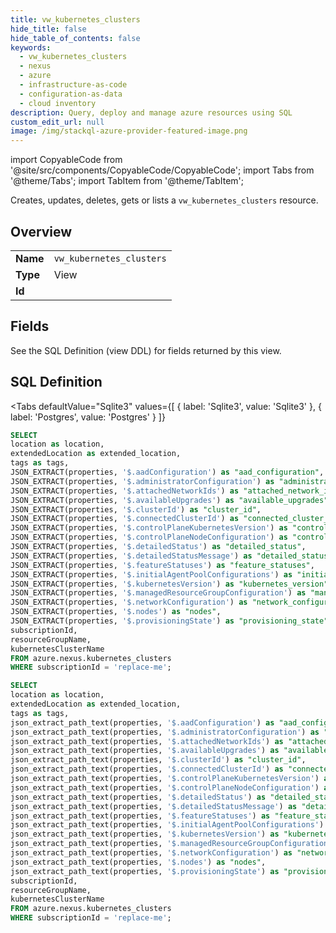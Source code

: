 ```yaml
--- 
title: vw_kubernetes_clusters
hide_title: false
hide_table_of_contents: false
keywords:
  - vw_kubernetes_clusters
  - nexus
  - azure
  - infrastructure-as-code
  - configuration-as-data
  - cloud inventory
description: Query, deploy and manage azure resources using SQL
custom_edit_url: null
image: /img/stackql-azure-provider-featured-image.png
---
```


import CopyableCode from '@site/src/components/CopyableCode/CopyableCode';
import Tabs from '@theme/Tabs';
import TabItem from '@theme/TabItem';

Creates, updates, deletes, gets or lists a <code>vw_kubernetes_clusters</code> resource.

## Overview
<table><tbody>
<tr><td><b>Name</b></td><td><code>vw_kubernetes_clusters</code></td></tr>
<tr><td><b>Type</b></td><td>View</td></tr>
<tr><td><b>Id</b></td><td><CopyableCode code="azure.nexus.vw_kubernetes_clusters" /></td></tr>
</tbody></table>

## Fields

See the SQL Definition (view DDL) for fields returned by this view.

## SQL Definition

<Tabs
defaultValue="Sqlite3"
values={[
{ label: 'Sqlite3', value: 'Sqlite3' },
{ label: 'Postgres', value: 'Postgres' }
]}
>
<TabItem value="Sqlite3">

```sql
SELECT
location as location,
extendedLocation as extended_location,
tags as tags,
JSON_EXTRACT(properties, '$.aadConfiguration') as "aad_configuration",
JSON_EXTRACT(properties, '$.administratorConfiguration') as "administrator_configuration",
JSON_EXTRACT(properties, '$.attachedNetworkIds') as "attached_network_ids",
JSON_EXTRACT(properties, '$.availableUpgrades') as "available_upgrades",
JSON_EXTRACT(properties, '$.clusterId') as "cluster_id",
JSON_EXTRACT(properties, '$.connectedClusterId') as "connected_cluster_id",
JSON_EXTRACT(properties, '$.controlPlaneKubernetesVersion') as "control_plane_kubernetes_version",
JSON_EXTRACT(properties, '$.controlPlaneNodeConfiguration') as "control_plane_node_configuration",
JSON_EXTRACT(properties, '$.detailedStatus') as "detailed_status",
JSON_EXTRACT(properties, '$.detailedStatusMessage') as "detailed_status_message",
JSON_EXTRACT(properties, '$.featureStatuses') as "feature_statuses",
JSON_EXTRACT(properties, '$.initialAgentPoolConfigurations') as "initial_agent_pool_configurations",
JSON_EXTRACT(properties, '$.kubernetesVersion') as "kubernetes_version",
JSON_EXTRACT(properties, '$.managedResourceGroupConfiguration') as "managed_resource_group_configuration",
JSON_EXTRACT(properties, '$.networkConfiguration') as "network_configuration",
JSON_EXTRACT(properties, '$.nodes') as "nodes",
JSON_EXTRACT(properties, '$.provisioningState') as "provisioning_state",
subscriptionId,
resourceGroupName,
kubernetesClusterName
FROM azure.nexus.kubernetes_clusters
WHERE subscriptionId = 'replace-me';
```

</TabItem>
<TabItem value="Postgres">

```sql
SELECT
location as location,
extendedLocation as extended_location,
tags as tags,
json_extract_path_text(properties, '$.aadConfiguration') as "aad_configuration",
json_extract_path_text(properties, '$.administratorConfiguration') as "administrator_configuration",
json_extract_path_text(properties, '$.attachedNetworkIds') as "attached_network_ids",
json_extract_path_text(properties, '$.availableUpgrades') as "available_upgrades",
json_extract_path_text(properties, '$.clusterId') as "cluster_id",
json_extract_path_text(properties, '$.connectedClusterId') as "connected_cluster_id",
json_extract_path_text(properties, '$.controlPlaneKubernetesVersion') as "control_plane_kubernetes_version",
json_extract_path_text(properties, '$.controlPlaneNodeConfiguration') as "control_plane_node_configuration",
json_extract_path_text(properties, '$.detailedStatus') as "detailed_status",
json_extract_path_text(properties, '$.detailedStatusMessage') as "detailed_status_message",
json_extract_path_text(properties, '$.featureStatuses') as "feature_statuses",
json_extract_path_text(properties, '$.initialAgentPoolConfigurations') as "initial_agent_pool_configurations",
json_extract_path_text(properties, '$.kubernetesVersion') as "kubernetes_version",
json_extract_path_text(properties, '$.managedResourceGroupConfiguration') as "managed_resource_group_configuration",
json_extract_path_text(properties, '$.networkConfiguration') as "network_configuration",
json_extract_path_text(properties, '$.nodes') as "nodes",
json_extract_path_text(properties, '$.provisioningState') as "provisioning_state",
subscriptionId,
resourceGroupName,
kubernetesClusterName
FROM azure.nexus.kubernetes_clusters
WHERE subscriptionId = 'replace-me';
```

</TabItem>
</Tabs>
